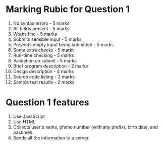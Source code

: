 # Marking Rubic for Question 1

1. No syntax errors - 5 marks
2. All fields present - 5 marks
3. Works fine - 5 marks
4. Submits sensible input - 5 marks
5. Prevents empty input being submitted - 5 marks
6. Some extra checks - 5 marks
7. Run-time checking - 5 marks
8. Validation on submit - 5 marks
9. Brief program description - 2 marks
10. Design description - 4 marks
11. Source code listing - 2 marks
12. Sample test results - 2 marks

# Question 1 features
1. Use JavaScript
2. Use HTML
3. Collects user's name, phone number (with any prefix), birth date, and pastimes.
4. Sends all the information to a server
